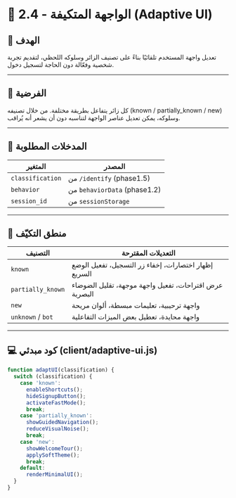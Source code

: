 # 🧬 2.4 - الواجهة المتكيفة (Adaptive UI)

## 🎯 الهدف
تعديل واجهة المستخدم تلقائيًا بناءً على تصنيف الزائر وسلوكه اللحظي، لتقديم تجربة شخصية وفعّالة دون الحاجة لتسجيل دخول.

---

## 🧠 الفرضية
كل زائر يتفاعل بطريقة مختلفة. من خلال تصنيفه (known / partially_known / new) وسلوكه، يمكن تعديل عناصر الواجهة لتناسبه دون أن يشعر أنه يُراقب.

---

## 🧩 المدخلات المطلوبة

| المتغير         | المصدر                         |
|------------------|--------------------------------|
| `classification` | من `/identify` (phase1.5)      |
| `behavior`       | من `behaviorData` (phase1.2)   |
| `session_id`     | من `sessionStorage`            |

---

## 🧭 منطق التكيّف

| التصنيف             | التعديلات المقترحة                          |
|----------------------|---------------------------------------------|
| `known`              | إظهار اختصارات، إخفاء زر التسجيل، تفعيل الوضع السريع |
| `partially_known`    | عرض اقتراحات، تفعيل واجهة موجهة، تقليل الضوضاء البصرية |
| `new`                | واجهة ترحيبية، تعليمات مبسطة، ألوان مريحة |
| `unknown` / `bot`    | واجهة محايدة، تعطيل بعض الميزات التفاعلية |

---

## 💻 كود مبدئي (client/adaptive-ui.js)

```js
function adaptUI(classification) {
  switch (classification) {
    case 'known':
      enableShortcuts();
      hideSignupButton();
      activateFastMode();
      break;
    case 'partially_known':
      showGuidedNavigation();
      reduceVisualNoise();
      break;
    case 'new':
      showWelcomeTour();
      applySoftTheme();
      break;
    default:
      renderMinimalUI();
  }
}
